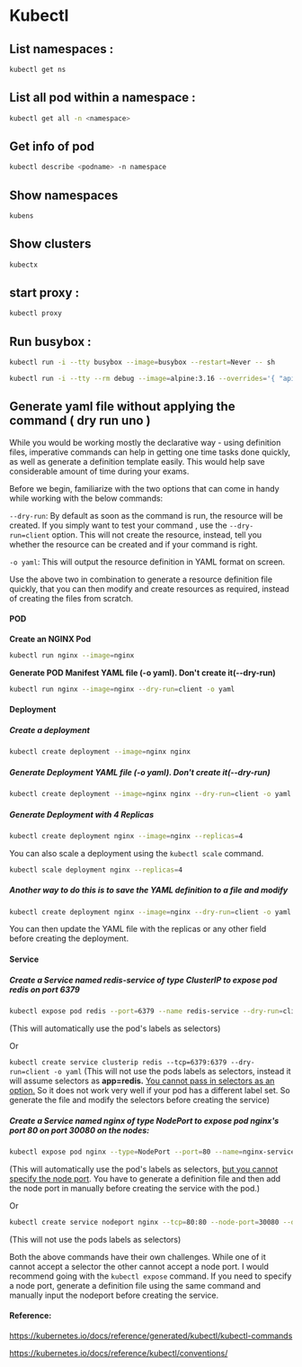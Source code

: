 # Kubectl

## List namespaces :
```bash
kubectl get ns
```

## List all pod within a namespace :
```bash
kubectl get all -n <namespace>
```
## Get info of pod
```bash 
kubectl describe <podname> -n namespace
```
## Show namespaces
```bash
kubens
```
## Show clusters
```bash
kubectx 
```
## start proxy :
```bash
kubectl proxy
```

## Run busybox :
```bash
kubectl run -i --tty busybox --image=busybox --restart=Never -- sh

kubectl run -i --tty --rm debug --image=alpine:3.16 --overrides='{ "apiVersion": "v1", "spec": { "nodeName": "mynode" } }' -- sh
```



## Generate yaml file without applying the command ( dry run uno )


While you would be working mostly the declarative way - using definition files, imperative commands can help in getting one time tasks done quickly, as well as generate a definition template easily. This would help save considerable amount of time during your exams.

Before we begin, familiarize with the two options that can come in handy while working with the below commands:

`--dry-run`: By default as soon as the command is run, the resource will be created. If you simply want to test your command , use the `--dry-run=client` option. This will not create the resource, instead, tell you whether the resource can be created and if your command is right.

`-o yaml`: This will output the resource definition in YAML format on screen.



Use the above two in combination to generate a resource definition file quickly, that you can then modify and create resources as required, instead of creating the files from scratch.



#### POD

**Create an NGINX Pod**

```bash
kubectl run nginx --image=nginx
```



**Generate POD Manifest YAML file (-o yaml). Don't create it(--dry-run)**

```bash
kubectl run nginx --image=nginx --dry-run=client -o yaml
```



#### Deployment

##### Create a deployment

```bash
kubectl create deployment --image=nginx nginx
```

##### Generate Deployment YAML file (-o yaml). Don't create it(--dry-run)

```bash
kubectl create deployment --image=nginx nginx --dry-run=client -o yaml
```

##### Generate Deployment with 4 Replicas

```bash
kubectl create deployment nginx --image=nginx --replicas=4
```

You can also scale a deployment using the `kubectl scale` command.

```bash
kubectl scale deployment nginx --replicas=4
```

##### Another way to do this is to save the YAML definition to a file and modify

```bash
kubectl create deployment nginx --image=nginx --dry-run=client -o yaml > nginx-deployment.yaml
```



You can then update the YAML file with the replicas or any other field before creating the deployment.

#### Service

##### Create a Service named redis-service of type ClusterIP to expose pod redis on port 6379

```bash
kubectl expose pod redis --port=6379 --name redis-service --dry-run=client -o yaml
```

(This will automatically use the pod's labels as selectors)

Or

`kubectl create service clusterip redis --tcp=6379:6379 --dry-run=client -o yaml` (This will not use the pods labels as selectors, instead it will assume selectors as **app=redis.** [You cannot pass in selectors as an option.](https://github.com/kubernetes/kubernetes/issues/46191) So it does not work very well if your pod has a different label set. So generate the file and modify the selectors before creating the service)



##### Create a Service named nginx of type NodePort to expose pod nginx's port 80 on port 30080 on the nodes:

```bash
kubectl expose pod nginx --type=NodePort --port=80 --name=nginx-service --dry-run=client -o yaml
```

(This will automatically use the pod's labels as selectors, [but you cannot specify the node port](https://github.com/kubernetes/kubernetes/issues/25478). You have to generate a definition file and then add the node port in manually before creating the service with the pod.)

Or

```bash
kubectl create service nodeport nginx --tcp=80:80 --node-port=30080 --dry-run=client -o yaml
```

(This will not use the pods labels as selectors)

Both the above commands have their own challenges. While one of it cannot accept a selector the other cannot accept a node port. I would recommend going with the `kubectl expose` command. If you need to specify a node port, generate a definition file using the same command and manually input the nodeport before creating the service.

#### **Reference:**

https://kubernetes.io/docs/reference/generated/kubectl/kubectl-commands

https://kubernetes.io/docs/reference/kubectl/conventions/
